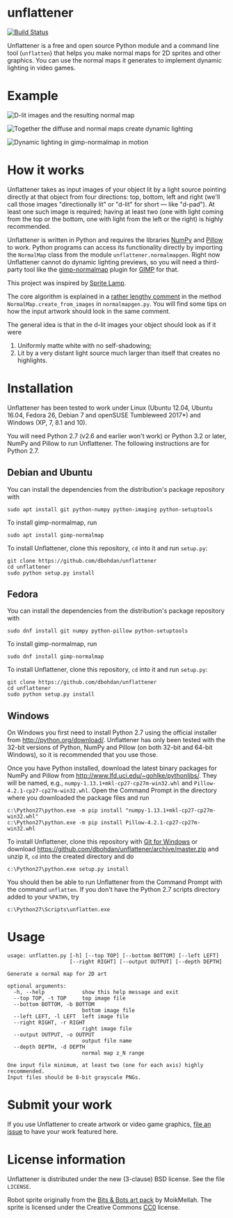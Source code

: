 unflattener
===========

[![Build Status](https://travis-ci.org/dbohdan/unflattener.svg?branch=master)](https://travis-ci.org/dbohdan/unflattener)

Unflattener is a free and open source Python module and a command line tool (`unflatten`) that helps you make normal maps for 2D sprites and other graphics. You can use the normal maps it generates to implement dynamic lighting in video games.


Example
=======

![D-lit images and the resulting normal map](readme-illustrations/illustration1.png)

![Together the diffuse and normal maps create dynamic lighting](readme-illustrations/illustration2.png)

![Dynamic lighting in gimp-normalmap in motion](readme-illustrations/animation1.gif)


How it works
============

Unflattener takes as input images of your object lit by a light source pointing directly at that object from four directions: top, bottom, left and right (we'll call those images "directionally lit" or "d-lit" for short — like "d-pad"). At least one such image is required; having at least two (one with light coming from the top or the bottom, one with light from the left or the right) is highly recommended.

Unflattener is written in Python and requires the libraries [NumPy](http://www.numpy.org/) and [Pillow](https://python-pillow.org/) to work. Python programs can access its functionality directly by importing the `NormalMap` class from the module `unflattener.normalmapgen`. Right now Unflattener cannot do dynamic lighting previews, so you will need a third-party tool like the [gimp-normalmap](https://code.google.com/p/gimp-normalmap/) plugin for [GIMP](http://www.gimp.org/) for that.

This project was inspired by [Sprite Lamp](http://snakehillgames.com/spritelamp/).

The core algorithm is explained in a [rather lengthy comment](https://github.com/dbohdan/unflattener/blob/master/unflattener/normalmapgen.py#L65) in the method `NormalMap.create_from_images` in `normalmapgen.py`. You will find some tips on how the input artwork should look in the same comment.

The general idea is that in the d-lit images your object should look as if it were

1. Uniformly matte white with no self-shadowing;
2. Lit by a very distant light source much larger than itself that creates no highlights.


Installation
============

Unflattener has been tested to work under Linux (Ubuntu 12.04, Ubuntu 16.04, Fedora 26, Debian 7 and openSUSE Tumbleweed 2017*) and Windows (XP, 7, 8.1 and 10).

You will need Python 2.7 (v2.6 and earlier won't work) or Python 3.2 or later, NumPy and Pillow to run Unflattener. The following instructions are for Python 2.7.

Debian and Ubuntu
-----------------

You can install the dependencies from the distribution's package repository with

    sudo apt install git python-numpy python-imaging python-setuptools

To install gimp-normalmap, run

    sudo apt install gimp-normalmap

To install Unflattener, clone this repository, `cd` into it and run `setup.py`:

    git clone https://github.com/dbohdan/unflattener
    cd unflattener
    sudo python setup.py install

Fedora
------

You can install the dependencies from the distribution's package repository with

    sudo dnf install git numpy python-pillow python-setuptools

To install gimp-normalmap, run

    sudo dnf install gimp-normalmap

To install Unflattener, clone this repository, `cd` into it and run `setup.py`:

    git clone https://github.com/dbohdan/unflattener
    cd unflattener
    sudo python setup.py install

Windows
-------

On Windows you first need to install Python 2.7 using the official installer from <http://python.org/download/>. Unflattener has only been tested with the 32-bit versions of Python, NumPy and Pillow (on both 32-bit and 64-bit Windows), so it is recommended that you use those.

Once you have Python installed, download the latest binary packages for NumPy and Pillow from <http://www.lfd.uci.edu/~gohlke/pythonlibs/>. They will be named, e.g., `numpy-1.13.1+mkl-cp27-cp27m-win32.whl` and `Pillow-4.2.1-cp27-cp27m-win32.whl`. Open the Command Prompt in the directory where you downloaded the package files and run

    c:\Python27\python.exe -m pip install "numpy-1.13.1+mkl-cp27-cp27m-win32.whl"
    c:\Python27\python.exe -m pip install Pillow-4.2.1-cp27-cp27m-win32.whl

To install Unflattener, clone this repository with [Git for Windows](https://git-scm.com/download/) or download <https://github.com/dbohdan/unflattener/archive/master.zip> and unzip it, `cd` into the created directory and do

    c:\Python27\python.exe setup.py install

You should then be able to run Unflattener from the Command Prompt with the command `unflatten`. If you don't have the Python 2.7 scripts directory added to your `%PATH%`, try

    c:\Python27\Scripts\unflatten.exe


Usage
=====

    usage: unflatten.py [-h] [--top TOP] [--bottom BOTTOM] [--left LEFT]
                        [--right RIGHT] [--output OUTPUT] [--depth DEPTH]

    Generate a normal map for 2D art

    optional arguments:
      -h, --help            show this help message and exit
      --top TOP, -t TOP     top image file
      --bottom BOTTOM, -b BOTTOM
                            bottom image file
      --left LEFT, -l LEFT  left image file
      --right RIGHT, -r RIGHT
                            right image file
      --output OUTPUT, -o OUTPUT
                            output file name
      --depth DEPTH, -d DEPTH
                            normal map z_N range

    One input file minimum, at least two (one for each axis) highly recommended.
    Input files should be 8-bit grayscale PNGs.


Submit your work
================

If you use Unflattener to create artwork or video game graphics, [file an issue](https://github.com/dbohdan/unflattener/issues) to have your work featured here.


License information
===================

Unflattener is distributed under the new (3-clause) BSD license. See the file `LICENSE`.

Robot sprite originally from the [Bits & Bots art pack](http://opengameart.org/content/bits-bots-art-pack) by MoikMellah. The sprite is licensed under the Creative Commons [CC0](http://creativecommons.org/publicdomain/zero/1.0/) license.
